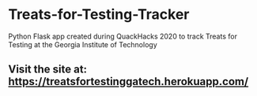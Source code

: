 # Treats-for-Testing-Tracker
Python Flask app created during QuackHacks 2020 to track Treats for Testing at the Georgia Institute of Technology

## Visit the site at: https://treatsfortestinggatech.herokuapp.com/
